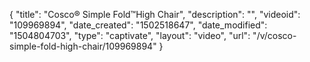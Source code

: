 {
    "title": "Cosco&reg; Simple Fold&trade;High Chair",
    "description": "",
    "videoid": "109969894",
    "date_created": "1502518647",
    "date_modified": "1504804703",
    "type": "captivate",
    "layout": "video",
    "url": "\/v\/cosco-simple-fold-high-chair\/109969894"
}